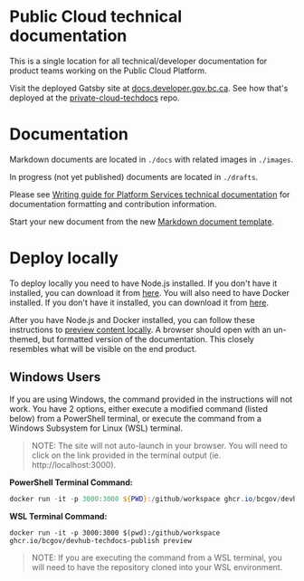 # Public Cloud technical documentation
This is a single location for all technical/developer documentation for product teams working on the Public Cloud Platform.

Visit the deployed Gatsby site at [docs.developer.gov.bc.ca](https://developer.gov.bc.ca/). See how that's deployed at the [private-cloud-techdocs](https://github.com/bcgov/platform-developer-docs/tree/07904f54dc36c33db156145945be6c00b62483d2) repo.

# Documentation
Markdown documents are located in `./docs` with related images in `./images`.

In progress (not yet published) documents are located in `./drafts`.

Please see [Writing guide for Platform Services technical documentation](https://github.com/bcgov/platform-developer-docs/blob/07904f54dc36c33db156145945be6c00b62483d2/tech-docs-writing-guide.md) for documentation formatting and contribution information.

Start your new document from the new [Markdown document template](/new-markdown-document-template.md).

# Deploy locally
To deploy locally you need to have Node.js installed. If you don't have it installed, you can download it from [here](https://nodejs.org/en/download/). You will also need to have Docker installed. If you don't have it installed, you can download it from [here](https://www.docker.com/products/docker-desktop).

After you have Node.js and Docker installed, you can follow these instructions to [preview content locally](https://github.com/bcgov/devhub-techdocs-publish/blob/main/docs/index.md#how-to-use-the-docker-image-to-preview-content-locally). A browser should open with an un-themed, but formatted version of the documentation. This closely resembles what will be visible on the end product.

## Windows Users
If you are using Windows, the command provided in the instructions will not work. You have 2 options, either execute a modified command (listed below) from a PowerShell terminal, or execute the command from a Windows Subsystem for Linux (WSL) terminal.

> NOTE: The site will not auto-launch in your browser. You will need to click on the link provided in the terminal output (ie. http://localhost:3000).

**PowerShell Terminal Command:**
```powershell
docker run -it -p 3000:3000 ${PWD}:/github/workspace ghcr.io/bcgov/devhub-techdocs-publish preview
```

**WSL Terminal Command:**
```wls
docker run -it -p 3000:3000 $(pwd):/github/workspace ghcr.io/bcgov/devhub-techdocs-publish preview
```

> NOTE: If you are executing the command from a WSL terminal, you will need to have the repository cloned into your WSL environment.
